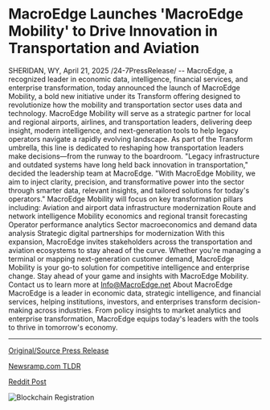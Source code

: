 # MacroEdge Launches 'MacroEdge Mobility' to Drive Innovation in Transportation and Aviation

SHERIDAN, WY, April 21, 2025 /24-7PressRelease/ -- MacroEdge, a recognized leader in economic data, intelligence, financial services, and enterprise transformation, today announced the launch of MacroEdge Mobility, a bold new initiative under its Transform offering designed to revolutionize how the mobility and transportation sector uses data and technology.  MacroEdge Mobility will serve as a strategic partner for local and regional airports, airlines, and transportation leaders, delivering deep insight, modern intelligence, and next-generation tools to help legacy operators navigate a rapidly evolving landscape. As part of the Transform umbrella, this line is dedicated to reshaping how transportation leaders make decisions—from the runway to the boardroom.  "Legacy infrastructure and outdated systems have long held back innovation in transportation," decided the leadership team at MacroEdge. "With MacroEdge Mobility, we aim to inject clarity, precision, and transformative power into the sector through smarter data, relevant insights, and tailored solutions for today's operators."  MacroEdge Mobility will focus on key transformation pillars including:  Aviation and airport data infrastructure modernization  Route and network intelligence  Mobility economics and regional transit forecasting  Operator performance analytics  Sector macroeconomics and demand data analysis   Strategic digital partnerships for modernization  With this expansion, MacroEdge invites stakeholders across the transportation and aviation ecosystems to stay ahead of the curve. Whether you're managing a terminal or mapping next-generation customer demand, MacroEdge Mobility is your go-to solution for competitive intelligence and enterprise change.  Stay ahead of your game and insights with MacroEdge Mobility.  Contact us to learn more at Info@MacroEdge.net  About MacroEdge  MacroEdge is a leader in economic data, strategic intelligence, and financial services, helping institutions, investors, and enterprises transform decision-making across industries. From policy insights to market analytics and enterprise transformation, MacroEdge equips today's leaders with the tools to thrive in tomorrow's economy. 

---

[Original/Source Press Release](https://www.24-7pressrelease.com/press-release/522011/macroedge-launches-macroedge-mobility-to-drive-innovation-in-transportation-and-aviation)
                    

[Newsramp.com TLDR](https://newsramp.com/curated-news/macroedge-launches-macroedge-mobility-to-revolutionize-transportation-sector/a945f33c0db522953eff40d2ed5f13d8) 

 



[Reddit Post](https://www.reddit.com/r/Business_NewsRamp/comments/1k47h3s/macroedge_launches_macroedge_mobility_to/) 



![Blockchain Registration](https://cdn.newsramp.app/24-7PressRelease/qrcode/254/21/sageXv_1.webp)